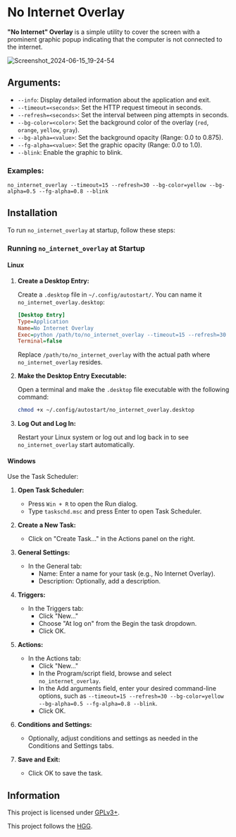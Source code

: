# No Internet Overlay

**"No Internet" Overlay** is a simple utility to cover the screen with a prominent graphic popup indicating that the computer is not connected to the internet.

![Screenshot_2024-06-15_19-24-54](https://github.com/CatMeowByte/no_internet_overlay/assets/136966673/e8478517-2745-424d-bafe-a34491f1ed88)

## Arguments:

- `--info`: Display detailed information about the application and exit.
- `--timeout=<seconds>`: Set the HTTP request timeout in seconds.
- `--refresh=<seconds>`: Set the interval between ping attempts in seconds.
- `--bg-color=<color>`: Set the background color of the overlay (`red`, `orange`, `yellow`, `gray`).
- `--bg-alpha=<value>`: Set the background opacity (Range: 0.0 to 0.875).
- `--fg-alpha=<value>`: Set the graphic opacity (Range: 0.0 to 1.0).
- `--blink`: Enable the graphic to blink.

### Examples:

```
no_internet_overlay --timeout=15 --refresh=30 --bg-color=yellow --bg-alpha=0.5 --fg-alpha=0.8 --blink
```

## Installation

To run `no_internet_overlay` at startup, follow these steps:

### Running `no_internet_overlay` at Startup

#### Linux

1. **Create a Desktop Entry:**

   Create a `.desktop` file in `~/.config/autostart/`. You can name it `no_internet_overlay.desktop`:

   ```ini
   [Desktop Entry]
   Type=Application
   Name=No Internet Overlay
   Exec=python /path/to/no_internet_overlay --timeout=15 --refresh=30 --bg-color=yellow --bg-alpha=0.5 --fg-alpha=0.8 --blink
   Terminal=false
   ```

   Replace `/path/to/no_internet_overlay` with the actual path where `no_internet_overlay` resides.

2. **Make the Desktop Entry Executable:**

   Open a terminal and make the `.desktop` file executable with the following command:

   ```bash
   chmod +x ~/.config/autostart/no_internet_overlay.desktop
   ```

3. **Log Out and Log In:**

   Restart your Linux system or log out and log back in to see `no_internet_overlay` start automatically.

#### Windows

Use the Task Scheduler:

1. **Open Task Scheduler:**

   - Press `Win + R` to open the Run dialog.
   - Type `taskschd.msc` and press Enter to open Task Scheduler.

2. **Create a New Task:**

   - Click on "Create Task..." in the Actions panel on the right.

3. **General Settings:**

   - In the General tab:
     - Name: Enter a name for your task (e.g., No Internet Overlay).
     - Description: Optionally, add a description.

4. **Triggers:**

   - In the Triggers tab:
     - Click "New..."
     - Choose "At log on" from the Begin the task dropdown.
     - Click OK.

5. **Actions:**

   - In the Actions tab:
     - Click "New..."
     - In the Program/script field, browse and select `no_internet_overlay`.
     - In the Add arguments field, enter your desired command-line options, such as `--timeout=15 --refresh=30 --bg-color=yellow --bg-alpha=0.5 --fg-alpha=0.8 --blink`.
     - Click OK.

6. **Conditions and Settings:**

   - Optionally, adjust conditions and settings as needed in the Conditions and Settings tabs.

7. **Save and Exit:**

   - Click OK to save the task.

## Information

This project is licensed under [GPLv3+](https://spdx.org/licenses/GPL-3.0-or-later.html "GNU General Public License version 3 or later").

This project follows the [HGG](https://catmeowbyte.github.io/heretic_git_guidelines "Heretic Git Guidelines").